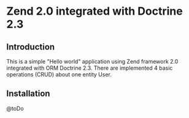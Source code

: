 Zend 2.0 integrated with Doctrine 2.3
====================================

Introduction
------------
This is a simple "Hello world" application using Zend framework 2.0 
integrated with ORM Doctrine 2.3. There are implemented 4 basic 
operations (CRUD) about one entity User.  


Installation
------------
@toDo